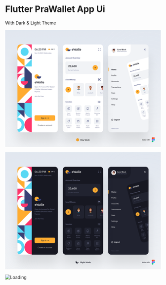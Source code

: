 # Flutter PraWallet App Ui
 With Dark & Light Theme

 
![Banner](assets/light.png)
 
![Banner](assets/dark.png)

<img align="left" src = "https://profile-counter.glitch.me/flutter_wallet/count.svg" alt ="Loading">
